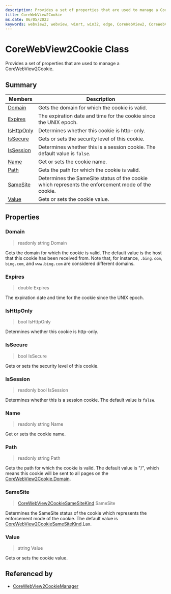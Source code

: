 ```yaml
---
description: Provides a set of properties that are used to manage a CoreWebView2Cookie.
title: CoreWebView2Cookie
ms.date: 06/05/2023
keywords: webview2, webview, winrt, win32, edge, CoreWebView2, CoreWebView2Controller, browser control, edge html, CoreWebView2Cookie
---
```


# CoreWebView2Cookie Class



Provides a set of properties that are used to manage a CoreWebView2Cookie.

## Summary

Members|Description
--|--
[Domain](#domain) | Gets the domain for which the cookie is valid.
[Expires](#expires) | The expiration date and time for the cookie since the UNIX epoch.
[IsHttpOnly](#ishttponly) | Determines whether this cookie is http-only.
[IsSecure](#issecure) | Gets or sets the security level of this cookie.
[IsSession](#issession) | Determines whether this is a session cookie. The default value is `false`.
[Name](#name) | Get or sets the cookie name.
[Path](#path) | Gets the path for which the cookie is valid.
[SameSite](#samesite) | Determines the SameSite status of the cookie which represents the enforcement mode of the cookie.
[Value](#value) | Gets or sets the cookie value.

## Properties

### Domain

> readonly  string Domain

Gets the domain for which the cookie is valid.
The default value is the host that this cookie has been received from. Note that, for instance, `.bing.com`, `bing.com`, and `www.bing.com` are considered different domains.

### Expires

>  double Expires

The expiration date and time for the cookie since the UNIX epoch.

### IsHttpOnly

>  bool IsHttpOnly

Determines whether this cookie is http-only.

### IsSecure

>  bool IsSecure

Gets or sets the security level of this cookie.

### IsSession

> readonly  bool IsSession

Determines whether this is a session cookie. The default value is `false`.

### Name

> readonly  string Name

Get or sets the cookie name.

### Path

> readonly  string Path

Gets the path for which the cookie is valid.
The default value is "/", which means this cookie will be sent to all pages on the [CoreWebView2Cookie.Domain](corewebview2cookie.md#domain).

### SameSite

>  [CoreWebView2CookieSameSiteKind](corewebview2cookiesamesitekind.md) SameSite

Determines the SameSite status of the cookie which represents the enforcement mode of the cookie.
The default value is [CoreWebView2CookieSameSiteKind](corewebview2cookiesamesitekind.md).Lax.

### Value

>  string Value

Gets or sets the cookie value.






## Referenced by

- [CoreWebView2CookieManager](corewebview2cookiemanager.md)
